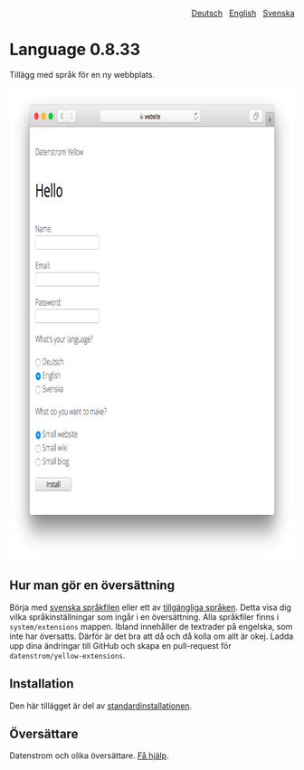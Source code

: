 <p align="right"><a href="README-de.md">Deutsch</a> &nbsp; <a href="README.md">English</a> &nbsp; <a href="README-sv.md">Svenska</a></p>

# Language 0.8.33

Tillägg med språk för en ny webbplats.

<p align="center"><img src="language-screenshot.png?raw=true" width="795" height="836" alt="Skärmdump"></p>

## Hur man gör en översättning

Börja med [svenska språkfilen](https://github.com/datenstrom/yellow-extensions/blob/master/source/swedish/swedish.txt) eller ett av [tillgängliga språken](https://github.com/datenstrom/yellow-extensions/blob/master/README-sv.md#språk). Detta visa dig vilka språkinställningar som ingår i en översättning. Alla språkfiler finns i `system/extensions` mappen. Ibland innehåller de textrader på engelska, som inte har översatts. Därför är det bra att då och då kolla om allt är okej. Ladda upp dina ändringar till GitHub och skapa en pull-request för `datenstrom/yellow-extensions`.

## Installation

Den här tillägget är del av [standardinstallationen](https://github.com/datenstrom/yellow).

## Översättare

Datenstrom och olika översättare. [Få hjälp](https://datenstrom.se/sv/yellow/help/).
